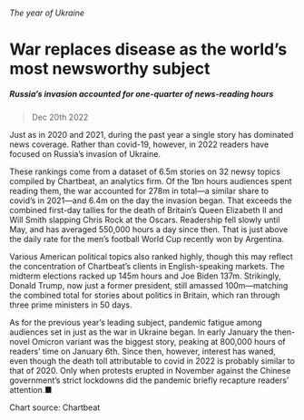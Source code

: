 ###### The year of Ukraine
# War replaces disease as the world’s most newsworthy subject 
##### Russia’s invasion accounted for one-quarter of news-reading hours 
> Dec 20th 2022 


Just as in 2020 and 2021, during the past year a single story has dominated news coverage. Rather than covid-19, however, in 2022 readers have focused on Russia’s invasion of Ukraine.
These rankings come from a dataset of 6.5m stories on 32 newsy topics compiled by Chartbeat, an analytics firm. Of the 1bn hours audiences spent reading them, the war accounted for 278m in total—a similar share to covid’s in 2021—and 6.4m on the day the invasion began. That exceeds the combined first-day tallies for the death of Britain’s Queen Elizabeth II and Will Smith slapping Chris Rock at the Oscars. Readership fell slowly until May, and has averaged 550,000 hours a day since then. That is just above the daily rate for the men’s football World Cup recently won by Argentina.
Various American political topics also ranked highly, though this may reflect the concentration of Chartbeat’s clients in English-speaking markets. The midterm elections racked up 145m hours and Joe Biden 137m. Strikingly, Donald Trump, now just a former president, still amassed 100m—matching the combined total for stories about politics in Britain, which ran through three prime ministers in 50 days.


As for the previous year’s leading subject, pandemic fatigue among audiences set in just as the war in Ukraine began. In early January the then-novel Omicron variant was the biggest story, peaking at 800,000 hours of readers’ time on January 6th. Since then, however, interest has waned, even though the death toll attributable to covid in 2022 is probably similar to that of 2020. Only when protests erupted in November against the Chinese government’s strict lockdowns did the pandemic briefly recapture readers’ attention.■
Chart source: Chartbeat

